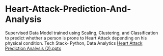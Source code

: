 # Heart-Attack-Prediction-And-Analysis

Supervised Data Model trained using Scaling, Clustering, and Classification to predict whether a person is prone to Heart Attack depending on his physical condition.
Tech Stack- Python, Data Analytics
[Heart Attack Prediction Analysis (2).pptx](https://github.com/terabyte-crypto/Heart-Attack-Prediction-And-Analysis/files/9654284/Heart.Attack.Prediction.Analysis.2.pptx)
